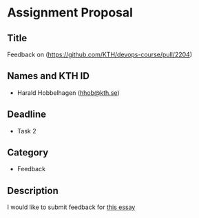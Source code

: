 # Assignment Proposal

## Title

Feedback on (https://github.com/KTH/devops-course/pull/2204)

## Names and KTH ID

  - Harald Hobbelhagen (hhob@kth.se)

## Deadline

- Task 2

## Category

- Feedback

## Description

I would like to submit feedback for [this essay](https://github.com/KTH/devops-course/pull/2204)
